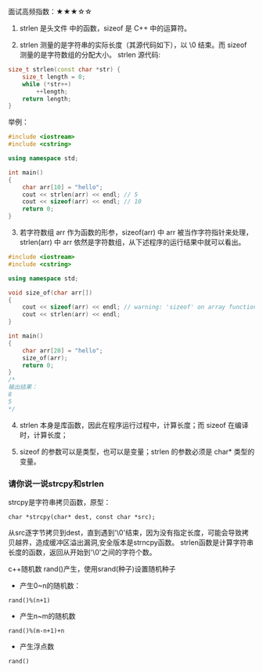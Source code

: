 面试高频指数：★★★☆☆

1. strlen 是头文件 <cstring> 中的函数，sizeof 是 C++ 中的运算符。

2. strlen 测量的是字符串的实际长度（其源代码如下），以 \0 结束。而 sizeof 测量的是字符数组的分配大小。
strlen 源代码:


```c++
size_t strlen(const char *str) {
    size_t length = 0;
    while (*str++)
        ++length;
    return length;
}
```

举例：


```c++
#include <iostream>
#include <cstring>

using namespace std;

int main()
{
    char arr[10] = "hello";
    cout << strlen(arr) << endl; // 5
    cout << sizeof(arr) << endl; // 10
    return 0;
}
```

3. 若字符数组 arr 作为函数的形参，sizeof(arr) 中 arr 被当作字符指针来处理，strlen(arr) 中 arr 依然是字符数组，从下述程序的运行结果中就可以看出。


```c++
#include <iostream>
#include <cstring>

using namespace std;

void size_of(char arr[])
{
    cout << sizeof(arr) << endl; // warning: 'sizeof' on array function parameter 'arr' will return size of 'char*' .
    cout << strlen(arr) << endl; 
}

int main()
{
    char arr[20] = "hello";
    size_of(arr); 
    return 0;
}
/*
输出结果：
8
5
*/
```

4. strlen 本身是库函数，因此在程序运行过程中，计算长度；而 sizeof 在编译时，计算长度；

5. sizeof 的参数可以是类型，也可以是变量；strlen 的参数必须是 char* 类型的变量。



### 请你说一说strcpy和strlen

strcpy是字符串拷贝函数，原型：

```
char *strcpy(char* dest, const char *src);
```


从src逐字节拷贝到dest，直到遇到'\0'结束，因为没有指定长度，可能会导致拷贝越界，造成缓冲区溢出漏洞,安全版本是strncpy函数。
strlen函数是计算字符串长度的函数，返回从开始到'\0'之间的字符个数。

c++随机数 rand()产生，使用srand(种子)设置随机种子

* 产生0~n的随机数：

```
rand()%(n+1)
```

* 产生n~m的随机数

```
rand()%(m-n+1)+n
```

* 产生浮点数

```
rand()
```

